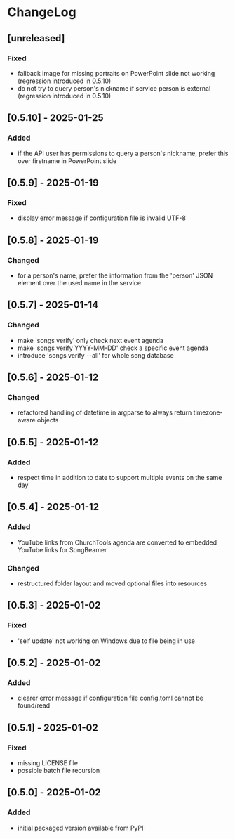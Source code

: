 # ChangeLog

## [unreleased]

### Fixed
- fallback image for missing portraits on PowerPoint slide not working (regression introduced in 0.5.10)
- do not try to query person's nickname if service person is external (regression introduced in 0.5.10)

## [0.5.10] - 2025-01-25

### Added
- if the API user has permissions to query a person's nickname, prefer this over firstname in PowerPoint slide

## [0.5.9] - 2025-01-19

### Fixed
- display error message if configuration file is invalid UTF-8

## [0.5.8] - 2025-01-19

### Changed
- for a person's name, prefer the information from the 'person' JSON element over the used name in the service

## [0.5.7] - 2025-01-14

### Changed
- make 'songs verify' only check next event agenda
- make 'songs verify YYYY-MM-DD' check a specific event agenda
- introduce 'songs verify --all' for whole song database

## [0.5.6] - 2025-01-12

### Changed
- refactored handling of datetime in argparse to always return timezone-aware objects

## [0.5.5] - 2025-01-12

### Added
- respect time in addition to date to support multiple events on the same day

## [0.5.4] - 2025-01-12

### Added
- YouTube links from ChurchTools agenda are converted to embedded YouTube links for SongBeamer

### Changed
- restructured folder layout and moved optional files into resources

## [0.5.3] - 2025-01-02

### Fixed
- 'self update' not working on Windows due to file being in use

## [0.5.2] - 2025-01-02

### Added
- clearer error message if configuration file config.toml cannot be found/read

## [0.5.1] - 2025-01-02

### Fixed
- missing LICENSE file
- possible batch file recursion

## [0.5.0] - 2025-01-02

### Added
- initial packaged version available from PyPI

